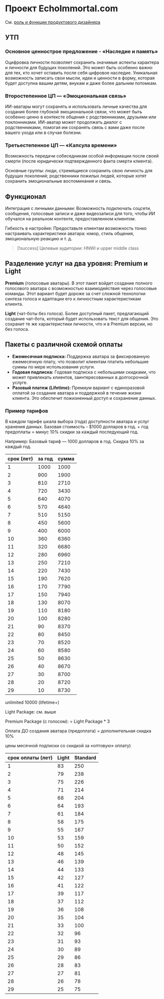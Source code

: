 # Проект EchoImmortal.com

См. [роль и функции продуктового дизайнера](obsidian://advanced-uri?vault=%F0%9F%91%A8%F0%9F%8F%BB%E2%80%8D%F0%9F%8E%A8%20design&filepath=%25F0%259F%2594%2598%2520ux-ui%252Fproduct-designer-role.md)
## УТП

### Основное ценнострое предложение - «Наследие и память»

Оцифровка личности позволяет сохранить значимые аспекты характера и личности для будущих поколений. Это может быть особенно важно для тех, кто хочет оставить после себя цифровое наследие. Уникальная возможность записать свои мысли, идеи и ценности в форму, которая будет доступна вашим детям, внукам и даже более дальним потомкам.

### Второстепенное ЦП — «Эмоциональная связь»

ИИ-аватары могут сохранять и использовать личные качества для создания более глубокой эмоциональной связи, что может быть особенно ценно в контексте общения с родственниками, друзьями или поклонниками. ИИ-аватар может продолжать диалог с родственниками, помогая им сохранять связь с вами даже после вашего ухода или в случае болезни.

### Третьестепенное ЦП — «Капсула времени»

Возможность передачи собеседникам особой информации после своей смерти (после юридически подтвержденного факта смерти клиента).

Основные группы: люди, стремящиеся сохранить свою личность для будущих поколений; родственники пожилых людей, которые хотят сохранить эмоциональные воспоминания и связь.

## Функционал

Интеграция с личными данными: Возможность подключать соцсети, сообщения, голосовые записи и даже видеозаписи для того, чтобы ИИ обучался на реальном контенте, предоставленном клиентом.

Гибкость в настройке: Предоставьте клиентам возможность тонко настраивать характеристики аватара: юмор, стиль общения, эмоциональную реакцию и т. д.

> [!success] Целевые аудитории: HNWI и upper middle class

## Разделение услуг на два уровня: Premium и Light

**Premium** (голосовые аватары). В этот пакет войдет создание полного голосового аватара с возможностью взаимодействия через голосовые команды. Этот вариант будет дороже за счет сложной технологии синтеза голоса и адаптации его к личностным характеристикам клиента.

**Light** (чат-боты без голоса). Более доступный пакет, предлагающий создание чат-бота, который будет использовать текст для общения. Это сохранит те же характеристики личности, что и в Premium версии, но без голоса.

## Пакеты с различной схемой оплаты

- **Ежемесячная подписка:** Поддержка аватара за фиксированную ежемесячную плату, что позволит клиентам платить небольшие суммы по мере использования услуги.
- **Годовая подписка:** Годовая подписка с небольшими скидками, что может привлекать клиентов, заинтересованных в долгосрочной услуге.
- **Разовый платеж (Lifetime):** Премиум вариант с единоразовой оплатой за создание аватара и поддержкой в течение жизни клиента. Это обеспечит пожизненный доступ и сохранение данных.

### Пример тарифов

В каждом тарифе шкала выбора (года) доступности аватара и услуг хранения данных. Базовая стоимость - $1000 долларов в год. + год предоплаты = минус 10% скидки за каждый последующий год.

Например:
Базовый тариф — 1000 долларов в год. Скидка 10% за каждый год.

| срок (лет) | за год | сумма |
| ---------- | ------ | ----- |
| 1          | 1000   | 1000  |
| 2          | 900    | 1900  |
| 3          | 810    | 2710  |
| 4          | 720    | 3430  |
| 5          | 640    | 4070  |
| 6          | 570    | 4640  |
| 7          | 510    | 5150  |
| 8          | 450    | 5600  |
| 9          | 400    | 6000  |
| 10         | 360    | 6360  |
| 11         | 320    | 6680  |
| 12         | 280    | 6960  |
| 13         | 250    | 7210  |
| 14         | 220    | 7430  |
| 15         | 190    | 7620  |
| 16         | 170    | 7790  |
| 17         | 150    | 7940  |
| 18         | 130    | 8070  |
| 19         | 110    | 8180  |
| 20         | 100    | 8280  |
| 21         | 90     | 8370  |
| 22         | 80     | 8450  |
| 23         | 70     | 8520  |
| 24         | 60     | 8580  |
| 25         | 50     | 8630  |
| 26         | 40     | 8670  |
| 27         | 30     | 8700  |
| 28         | 20     | 8720  |
| 29         | 10     | 8730  |

unlimited 10000 (lifetime+)

Light Package:
см. выше

Premium Package (с голосом):
= Light Package \* 3

Оплата ДО создания аватара (предоплата) = дополнительная скидка 10%

цены месячной подписки со скидкой за «оптовую» оплату)

| срок оплаты (лет) | Light | Standard |
| ----------------- | ----- | -------- |
| 1                 | 83    | 250      |
| 2                 | 79    | 238      |
| 3                 | 75    | 226      |
| 4                 | 71    | 214      |
| 5                 | 68    | 204      |
| 6                 | 64    | 193      |
| 7                 | 61    | 184      |
| 8                 | 58    | 175      |
| 9                 | 55    | 167      |
| 10                | 53    | 159      |
| 11                | 50    | 152      |
| 12                | 48    | 145      |
| 13                | 46    | 139      |
| 14                | 44    | 133      |
| 15                | 42    | 127      |
| 16                | 41    | 122      |
| 17                | 39    | 117      |
| 18                | 37    | 112      |
| 19                | 36    | 108      |
| 20                | 35    | 104      |
| 21                | 33    | 100      |
| 22                | 32    | 96       |
| 23                | 31    | 93       |
| 24                | 30    | 89       |
| 25                | 29    | 86       |
| 26                | 28    | 83       |
| 27                | 27    | 81       |
| 28                | 26    | 78       |
| 29                | 25    | 75       |
